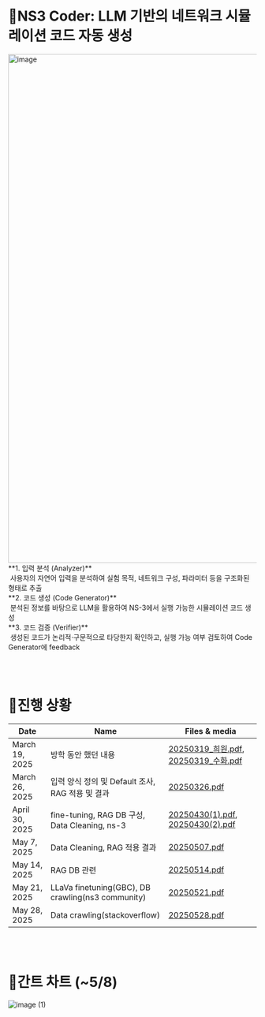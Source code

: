 # 🔎NS3 Coder: LLM 기반의 네트워크 시뮬레이션 코드 자동 생성
<img width="1032" alt="image" src="https://github.com/user-attachments/assets/32f3dbbd-ffe0-4c41-b091-f9b7ef6c3371" />
**1. 입력 분석 (Analyzer)** </br>
 사용자의 자연어 입력을 분석하여 실험 목적, 네트워크 구성, 파라미터 등을 구조화된 형태로 추출
</br>
**2. 코드 생성 (Code Generator)** </br>
 분석된 정보를 바탕으로 LLM을 활용하여 NS-3에서 실행 가능한 시뮬레이션 코드 생성  
 </br>
**3. 코드 검증 (Verifier)** </br>
 생성된 코드가 논리적·구문적으로 타당한지 확인하고, 실행 가능 여부 검토하여 Code Generator에 feedback  

</br></br>
# 📑진행 상황

| Date           | Name                                             | Files & media                  |
|----------------|--------------------------------------------------|--------------------------------|
| March 19, 2025 | 방학 동안 했던 내용                              | [20250319_희원.pdf](https://github.com/o4e3/NS3-Coder/blob/main/docs/20250528.pdf), [20250319_수화.pdf](https://github.com/o4e3/NS3-Coder/blob/main/docs/20250319_%EC%88%98%ED%99%94.pdf)      |
| March 26, 2025 | 입력 양식 정의 및 Default 조사, RAG 적용 및 결과 | [20250326.pdf](https://github.com/o4e3/NS3-Coder/blob/main/docs/20250326.pdf)         |
| April 30, 2025 | fine-tuning, RAG DB 구성, Data Cleaning, ns-3   | [20250430(1).pdf](https://github.com/o4e3/NS3-Coder/blob/main/docs/20250430%20(1).pdf), [20250430(2).pdf](https://github.com/o4e3/NS3-Coder/blob/main/docs/20250430%20(2).pdf) |
| May 7, 2025    | Data Cleaning, RAG 적용 결과                     | [20250507.pdf](https://github.com/o4e3/NS3-Coder/blob/main/docs/20250507.pdf)              |
| May 14, 2025   | RAG DB 관련                                     | [20250514.pdf](https://github.com/o4e3/NS3-Coder/blob/main/docs/20250514.pdf)            |
| May 21, 2025   | LLaVa finetuning(GBC), DB crawling(ns3 community)| [20250521.pdf](https://github.com/o4e3/NS3-Coder/blob/main/docs/20250521.pdf)             |
| May 28, 2025   | Data crawling(stackoverflow)                    | [20250528.pdf](https://github.com/o4e3/NS3-Coder/blob/main/docs/20250528.pdf) |

</br></br>
# 📆간트 차트 (~5/8)
![image (1)](https://github.com/user-attachments/assets/9589cf20-f8ce-4553-921c-1fe656c512ea)


 

